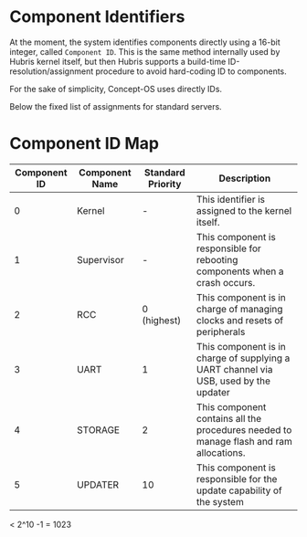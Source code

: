 # Component Identifiers
At the moment, the system identifies components directly using a 16-bit integer, called `Component ID`. This is the same method internally used by Hubris kernel itself, but then Hubris supports a build-time ID-resolution/assignment procedure to avoid hard-coding ID to components.

For the sake of simplicity, Concept-OS uses directly IDs.

Below the fixed list of assignments for standard servers.

# Component ID Map

  Component ID | Component Name | Standard Priority | Description
  -------------|----------------|------------------ |---------------------------
  0 | Kernel | - | This identifier is assigned to the kernel itself.
  1 | Supervisor | - | This component is responsible for rebooting components when a crash occurs.
  2 | RCC | 0 (highest) | This component is in charge of managing clocks and resets of peripherals
  3 | UART | 1 | This component is in charge of supplying a UART channel via USB, used by the updater
  4 | STORAGE | 2 | This component contains all the procedures needed to manage flash and ram allocations.
  5 | UPDATER | 10 | This component is responsible for the update capability of the system

  < 2^10 -1 = 1023
